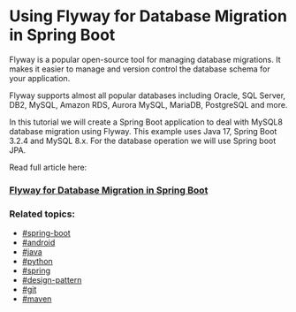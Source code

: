 # Using Flyway for Database Migration in Spring Boot

Flyway is a popular open-source tool for managing database migrations. It makes it easier to manage and version control the database schema for your application.

Flyway supports almost all popular databases including Oracle, SQL Server, DB2, MySQL, Amazon RDS, Aurora MySQL, MariaDB, PostgreSQL and more.

In this tutorial we will create a Spring Boot application to deal with MySQL8 database migration using Flyway.  This example uses Java 17, Spring Boot 3.2.4 and MySQL 8.x. For the database operation we will use Spring boot JPA.

Read full article here: 
### [Flyway for Database Migration in Spring Boot](https://stacktips.com/articles/using-flyway-for-database-migration-in-spring-boot)


### Related topics:

* [#spring-boot](https://stacktips.com/topics/spring-boot)
* [#android](https://stacktips.com/topics/android)
* [#java](https://stacktips.com/topics/java)
* [#python](https://stacktips.com/topics/python)
* [#spring](https://stacktips.com/topics/spring)
* [#design-pattern](https://stacktips.com/topics/design-pattern)
* [#git](https://stacktips.com/topics/git)
* [#maven](https://stacktips.com/topics/maven)
